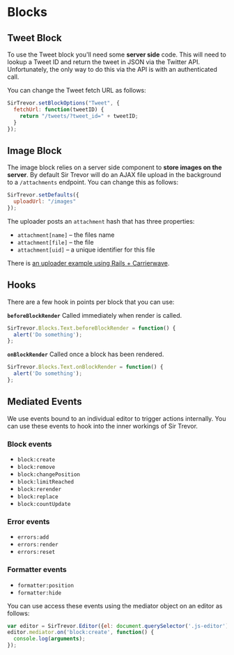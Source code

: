 <a name="3"></a>
# Blocks

<a name="3-1"></a>
## Tweet Block

To use the Tweet block you'll need some **server side** code. This will need to lookup a Tweet ID and return the tweet in JSON via the Twitter API. Unfortunately, the only way to do this via the API is with an authenticated call.

You can change the Tweet fetch URL as follows:

```js
SirTrevor.setBlockOptions("Tweet", {
  fetchUrl: function(tweetID) {
    return "/tweets/?tweet_id=" + tweetID;
  }
});
```

<a name="3-2"></a>
## Image Block

The image block relies on a server side component to **store images on the server**. By default Sir Trevor will do an AJAX file upload in the background to a `/attachments` endpoint. You can change this as follows:

```js
SirTrevor.setDefaults({
  uploadUrl: "/images"
});
```

The uploader posts an `attachment` hash that has three properties:

  * `attachment[name]` – the files name
  * `attachment[file]` – the file
  * `attachment[uid]` – a unique identifier for this file

There is [an uploader example using Rails + Carrierwave](https://gist.github.com/cjbell/7091537).

<a name="3-3"></a>
## Hooks

There are a few hook in points per block that you can use:

**`beforeBlockRender`**
Called immediately when render is called.

```js
SirTrevor.Blocks.Text.beforeBlockRender = function() {
  alert('Do something');
};
```

**`onBlockRender`**
Called once a block has been rendered.

```js
SirTrevor.Blocks.Text.onBlockRender = function() {
  alert('Do something');
};
```

<a name="3-4"></a>
## Mediated Events

We use events bound to an individual editor to trigger actions internally. You can use these events to hook into the inner workings of Sir Trevor. 

<a name="3-4-1"></a>
### Block events

* `block:create`
* `block:remove`
* `block:changePosition`
* `block:limitReached`
* `block:rerender`
* `block:replace`
* `block:countUpdate`

<a name="3-4-2"></a>
### Error events

* `errors:add`
* `errors:render`
* `errors:reset`

<a name="3-4-3"></a>
### Formatter events

* `formatter:position`
* `formatter:hide`

You can use access these events using the mediator object on an editor as follows:

```js
var editor = SirTrevor.Editor({el: document.querySelector('.js-editor')});
editor.mediator.on('block:create', function() {
  console.log(arguments);
});
```
